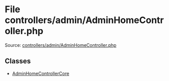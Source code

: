 File controllers/admin/AdminHomeController.php
=========

Source: [controllers/admin/AdminHomeController.php](https://github.com/PrestaShop/PrestaShop/blob/1.5.4.0/controllers/admin/AdminHomeController.php)


Classes
-------

* [AdminHomeControllerCore](class.AdminHomeControllerCore.md)

